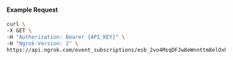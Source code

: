 <!-- Code generated for API Clients. DO NOT EDIT. -->
#### Example Request
```bash
curl \
-X GET \
-H "Authorization: Bearer {API_KEY}" \
-H "Ngrok-Version: 2" \
https://api.ngrok.com/event_subscriptions/esb_2vo4MsqDFJw8eWnnttm8elOxUxV/sources/ip_policy_updated.v0
